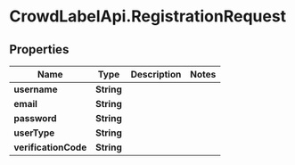 # CrowdLabelApi.RegistrationRequest

## Properties

Name | Type | Description | Notes
------------ | ------------- | ------------- | -------------
**username** | **String** |  | 
**email** | **String** |  | 
**password** | **String** |  | 
**userType** | **String** |  | 
**verificationCode** | **String** |  | 


